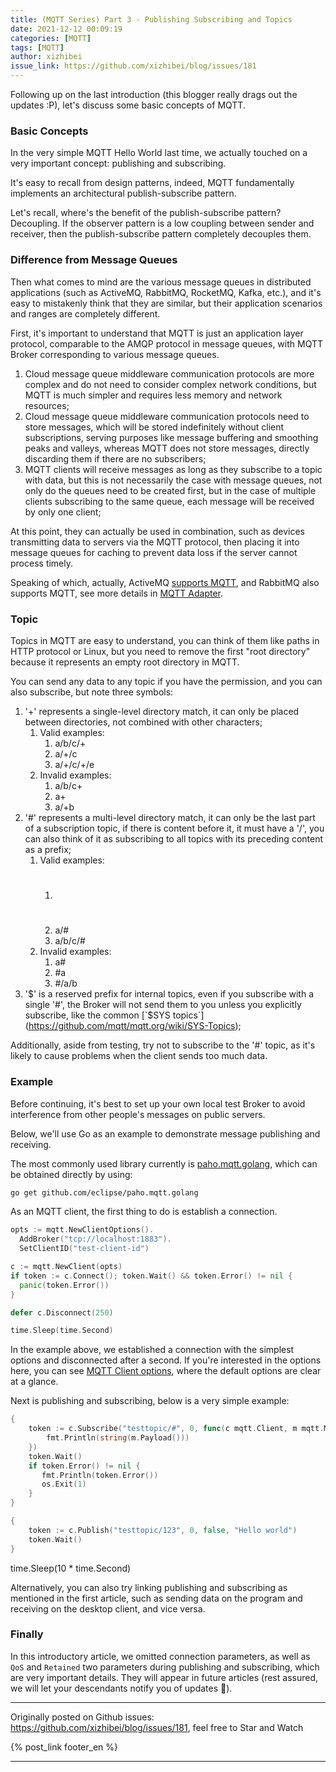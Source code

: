 ```yaml
---
title: (MQTT Series) Part 3 - Publishing Subscribing and Topics
date: 2021-12-12 00:09:19
categories: [MQTT]
tags: [MQTT]
author: xizhibei
issue_link: https://github.com/xizhibei/blog/issues/181
---
```

<!-- en_title: mqtt-3-sub-pub-and-topics --->

Following up on the last introduction (this blogger really drags out the updates :P), let's discuss some basic concepts of MQTT.

### Basic Concepts

In the very simple MQTT Hello World last time, we actually touched on a very important concept: publishing and subscribing.

It's easy to recall from design patterns, indeed, MQTT fundamentally implements an architectural publish-subscribe pattern.

Let's recall, where's the benefit of the publish-subscribe pattern? Decoupling. If the observer pattern is a low coupling between sender and receiver, then the publish-subscribe pattern completely decouples them.

### Difference from Message Queues

Then what comes to mind are the various message queues in distributed applications (such as ActiveMQ, RabbitMQ, RocketMQ, Kafka, etc.), and it's easy to mistakenly think that they are similar, but their application scenarios and ranges are completely different.

First, it's important to understand that MQTT is just an application layer protocol, comparable to the AMQP protocol in message queues, with MQTT Broker corresponding to various message queues.

1.  Cloud message queue middleware communication protocols are more complex and do not need to consider complex network conditions, but MQTT is much simpler and requires less memory and network resources;
2.  Cloud message queue middleware communication protocols need to store messages, which will be stored indefinitely without client subscriptions, serving purposes like message buffering and smoothing peaks and valleys, whereas MQTT does not store messages, directly discarding them if there are no subscribers;
3.  MQTT clients will receive messages as long as they subscribe to a topic with data, but this is not necessarily the case with message queues, not only do the queues need to be created first, but in the case of multiple clients subscribing to the same queue, each message will be received by only one client;

At this point, they can actually be used in combination, such as devices transmitting data to servers via the MQTT protocol, then placing it into message queues for caching to prevent data loss if the server cannot process timely.

Speaking of which, actually, ActiveMQ [supports MQTT](https://activemq.apache.org/mqtt), and RabbitMQ also supports MQTT, see more details in [MQTT Adapter](https://blog.rabbitmq.com/posts/2012/09/mqtt-adapter).

### Topic

Topics in MQTT are easy to understand, you can think of them like paths in HTTP protocol or Linux, but you need to remove the first "root directory" because it represents an empty root directory in MQTT.

You can send any data to any topic if you have the permission, and you can also subscribe, but note three symbols:

1.  '+' represents a single-level directory match, it can only be placed between directories, not combined with other characters;
    1.  Valid examples:
        1.  a/b/c/+
        2.  a/+/c
        3.  a/+/c/+/e
    2.  Invalid examples:
        1.  a/b/c+
        2.  a+
        3.  a/+b
2.  '#' represents a multi-level directory match, it can only be the last part of a subscription topic, if there is content before it, it must have a '/', you can also think of it as subscribing to all topics with its preceding content as a prefix;
    1.  Valid examples:
        1.  # 
        2.  a/#
        3.  a/b/c/#
    2.  Invalid examples:
        1.  a#
        2.  \#a
        3.  \#/a/b
3.  '$' is a reserved prefix for internal topics, even if you subscribe with a single '#', the Broker will not send them to you unless you explicitly subscribe, like the common [`$SYS topics`](https://github.com/mqtt/mqtt.org/wiki/SYS-Topics);

Additionally, aside from testing, try not to subscribe to the '#' topic, as it's likely to cause problems when the client sends too much data.

### Example

Before continuing, it's best to set up your own local test Broker to avoid interference from other people's messages on public servers.

Below, we'll use Go as an example to demonstrate message publishing and receiving.

The most commonly used library currently is [paho.mqtt.golang](https://github.com/eclipse/paho.mqtt.golang), which can be obtained directly by using:

```bash
go get github.com/eclipse/paho.mqtt.golang
```

As an MQTT client, the first thing to do is establish a connection.

```go
opts := mqtt.NewClientOptions().
  AddBroker("tcp://localhost:1883").
  SetClientID("test-client-id")

c := mqtt.NewClient(opts)
if token := c.Connect(); token.Wait() && token.Error() != nil {
  panic(token.Error())
}

defer c.Disconnect(250)

time.Sleep(time.Second)
```

In the example above, we established a connection with the simplest options and disconnected after a second. If you're interested in the options here, you can see [MQTT Client options](https://github.com/eclipse/paho.mqtt.golang/blob/04f56444eae54291f9194f479bb4185b4d7f17ed/options.go?_pjax=%23js-repo-pjax-container%2C%20div%5Bitemtype%3D%22http%3A%2F%2Fschema.org%2FSoftwareSourceCode%22%5D%20main%2C%20%5Bdata-pjax-container%5D#L101), where the default options are clear at a glance.

Next is publishing and subscribing, below is a very simple example:

```go
{
    token := c.Subscribe("testtopic/#", 0, func(c mqtt.Client, m mqtt.Message) {
		fmt.Println(string(m.Payload()))
	})
    token.Wait()
    if token.Error() != nil {
	   fmt.Println(token.Error())
	   os.Exit(1)
    }
}
```

```go
{
    token := c.Publish("testtopic/123", 0, false, "Hello world")
    token.Wait()
}
```

time.Sleep(10 * time.Second)


Alternatively, you can also try linking publishing and subscribing as mentioned in the first article, such as sending data on the program and receiving on the desktop client, and vice versa.

### Finally

In this introductory article, we omitted connection parameters, as well as `QoS` and `Retained` two parameters during publishing and subscribing, which are very important details. They will appear in future articles (rest assured, we will let your descendants notify you of updates 🙈).


***
Originally posted on Github issues: https://github.com/xizhibei/blog/issues/181, feel free to Star and Watch

{% post_link footer_en %}
***
